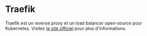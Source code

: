 # Traefik
Traefik est un reverse proxy et un load balancer open-source pour Kubernetes. Visitez [le site officiel](https://traefik.io) pour plus d'informations.
